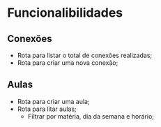 # Funcionalibilidades

## Conexões

- Rota para listar o total de conexões realizadas;
- Rota para criar uma nova conexão;

## Aulas

- Rota para criar uma aula;
- Rota para litar aulas;
  - Filtrar por matéria, dia da semana e horário;
